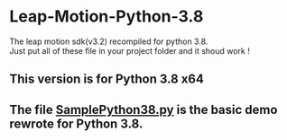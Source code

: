 <h1 class="code-line" data-line-start=0 data-line-end=1 ><a id="LeapMotionPython38_0"></a>Leap-Motion-Python-3.8</h1>
<p class="has-line-data" data-line-start="1" data-line-end="4">The leap motion sdk(v3.2) recompiled for python 3.8.<br>
Just put all of these file in your project folder and it shoud work !<br>
<h2>This version is for Python 3.8 x64<h2>
The file <a href="https://github.com/ano0002/Leap-Motion-Python-3.8/blob/main/SamplePython38.py">SamplePython38.py</a> is the basic demo rewrote for Python 3.8.</p>
